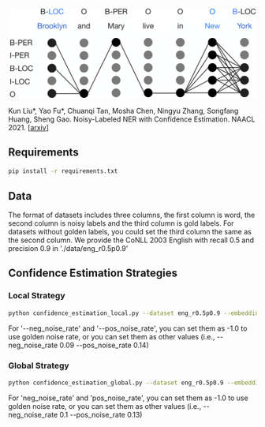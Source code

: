 ![title](doc/title.png)

Kun Liu*, Yao Fu*, Chuanqi Tan, Mosha Chen, Ningyu Zhang, Songfang Huang, Sheng Gao. Noisy-Labeled NER with Confidence Estimation. NAACL 2021. [[arxiv](https://arxiv.org/abs/2104.04318)]

## Requirements
```bash
pip install -r requirements.txt

```
## Data
The format of datasets includes three columns, the first column is word, the second column is noisy labels and the third column is gold labels. For datasets without golden labels, you could set the third column the same as the second column. We provide the CoNLL 2003 English with recall 0.5 and precision 0.9 in './data/eng_r0.5p0.9'

## Confidence Estimation Strategies
### Local Strategy
```bash
python confidence_estimation_local.py --dataset eng_r0.5p0.9 --embedding_file ${PATH_TO_EMBEDDING} --embedding_dim ${DIM_OF_EMBEDDING} --neg_noise_rate ${NOISE_RATE_OF_NEGATIVES} --pos_noise_rate ${NOISE_RATE_OF_POSITIVES}

```
For '--neg_noise_rate' and '--pos_noise_rate', you can set them as -1.0 to use golden noise rate, or you can set them as other values (i.e., --neg_noise_rate 0.09 --pos_noise_rate 0.14)

### Global Strategy
```bash
python confidence_estimation_global.py --dataset eng_r0.5p0.9 --embedding_file ${PATH_TO_EMBEDDING} --embedding_dim ${DIM_OF_EMBEDDING} --neg_noise_rate ${NOISE_RATE_OF_NEGATIVES} --pos_noise_rate ${NOISE_RATE_OF_POSITIVES}
```
For 'neg_noise_rate' and 'pos_noise_rate', you can set them as -1.0 to use golden noise rate, or you can set them as other values (i.e., --neg_noise_rate 0.1 --pos_noise_rate 0.13)